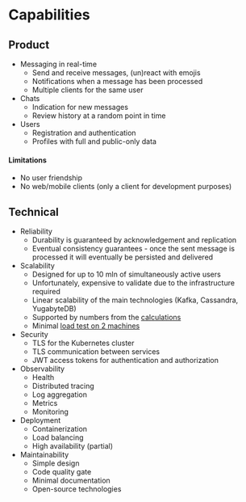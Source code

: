 # Capabilities

## Product

* Messaging in real-time
  - Send and receive messages, (un)react with emojis
  - Notifications when a message has been processed
  - Multiple clients for the same user
* Chats
  - Indication for new messages
  - Review history at a random point in time
* Users
  - Registration and authentication
  - Profiles with full and public-only data

#### Limitations

* No user friendship
* No web/mobile clients (only a client for development purposes)

## Technical

* Reliability
  - Durability is guaranteed by acknowledgement and replication
  - Eventual consistency guarantees - once the sent message is processed it will eventually be persisted and delivered
* Scalability
  - Designed for up to 10 mln of simultaneously active users
  - Unfortunately, expensive to validate due to the infrastructure required
  - Linear scalability of the main technologies (Kafka, Cassandra, YugabyteDB)
  - Supported by numbers from the [calculations](research-calculations.md)
  - Minimal [load test on 2 machines](load-test.md)
* Security
  - TLS for the Kubernetes cluster
  - TLS communication between services
  - JWT access tokens for authentication and authorization
* Observability
  - Health
  - Distributed tracing
  - Log aggregation
  - Metrics
  - Monitoring
* Deployment
  - Containerization
  - Load balancing
  - High availability (partial)
* Maintainability
  - Simple design
  - Code quality gate
  - Minimal documentation
  - Open-source technologies
